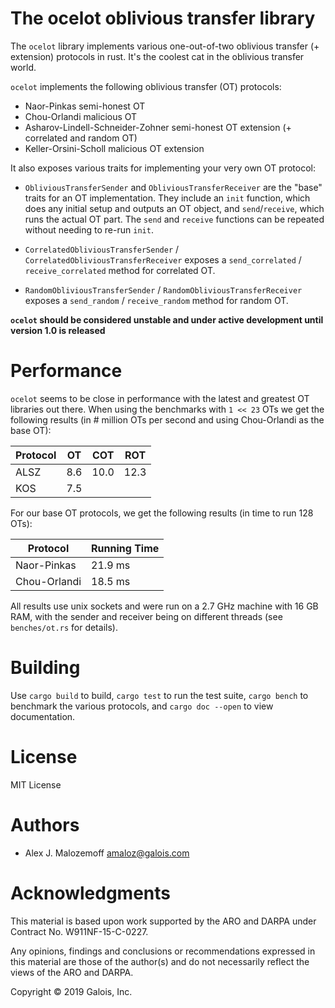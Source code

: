 # The ocelot oblivious transfer library

The `ocelot` library implements various one-out-of-two oblivious transfer (+
extension) protocols in rust. It's the coolest cat in the oblivious transfer
world.

`ocelot` implements the following oblivious transfer (OT) protocols:

* Naor-Pinkas semi-honest OT
* Chou-Orlandi malicious OT
* Asharov-Lindell-Schneider-Zohner semi-honest OT extension (+ correlated and random OT)
* Keller-Orsini-Scholl malicious OT extension

It also exposes various traits for implementing your very own OT protocol:

* `ObliviousTransferSender` and `ObliviousTransferReceiver` are the "base"
  traits for an OT implementation. They include an `init` function, which does
  any initial setup and outputs an OT object, and `send`/`receive`, which runs
  the actual OT part. The `send` and `receive` functions can be repeated without
  needing to re-run `init`.

* `CorrelatedObliviousTransferSender` / `CorrelatedObliviousTransferReceiver`
  exposes a `send_correlated` / `receive_correlated` method for
  correlated OT.

* `RandomObliviousTransferSender` / `RandomObliviousTransferReceiver` exposes a
  `send_random` / `receive_random` method for random OT.

**`ocelot` should be considered unstable and under active development until
version 1.0 is released**

# Performance

`ocelot` seems to be close in performance with the latest and greatest OT
libraries out there. When using the benchmarks with `1 << 23` OTs we get the
following results (in # million OTs per second and using Chou-Orlandi as the
base OT):

| Protocol |  OT |  COT |  ROT |
|----------|-----|------|------|
| ALSZ     | 8.6 | 10.0 | 12.3 |
| KOS      | 7.5 |      |      |

For our base OT protocols, we get the following results (in time to run 128
OTs):

| Protocol     | Running Time |
|--------------|--------------|
| Naor-Pinkas  | 21.9 ms      |
| Chou-Orlandi | 18.5 ms      |

All results use unix sockets and were run on a 2.7 GHz machine with 16 GB RAM,
with the sender and receiver being on different threads (see `benches/ot.rs` for
details).

# Building

Use `cargo build` to build, `cargo test` to run the test suite, `cargo bench` to
benchmark the various protocols, and `cargo doc --open` to view documentation.

# License

MIT License

# Authors

- Alex J. Malozemoff <amaloz@galois.com>

# Acknowledgments

This material is based upon work supported by the ARO and DARPA under Contract
No. W911NF-15-C-0227.

Any opinions, findings and conclusions or recommendations expressed in this
material are those of the author(s) and do not necessarily reflect the views of
the ARO and DARPA.

Copyright © 2019 Galois, Inc.
